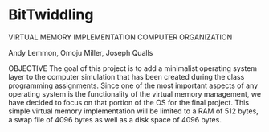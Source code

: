 BitTwiddling
============

VIRTUAL MEMORY IMPLEMENTATION COMPUTER ORGANIZATION

Andy Lemmon, Omoju Miller, Joseph Qualls 

OBJECTIVE
The goal of this project is to add a minimalist operating system layer to the computer simulation that has been created during the class programming assignments. Since one of the most important aspects of any operating system is the functionality of the virtual memory management, we have decided to focus on that portion of the OS for the final project.
This simple virtual memory implementation will be limited to a RAM of 512 bytes, a swap file of 4096 bytes as well as a disk space of 4096 bytes.
